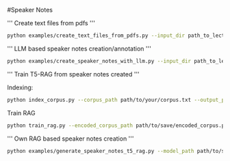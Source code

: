 #Speaker Notes

''' Create text files from pdfs '''
```sh
python examples/create_text_files_from_pdfs.py --input_dir path_to_lecture_pdfs 
```

''' LLM based speaker notes creation/annotation '''
```sh
python examples/create_speaker_notes_with_llm.py --input_dir path_to_lecture_pdfs 
```



''' Train T5-RAG from speaker notes created '''
 
Indexing:
```sh
python index_corpus.py --corpus_path path/to/your/corpus.txt --output_path path/to/save/encoded_corpus.pt
```

Train RAG
```sh
python train_rag.py --encoded_corpus_path path/to/save/encoded_corpus.pt --output_dir path/to/save/trained_model
```

''' Own RAG based speaker notes creation '''
```sh
python examples/generate_speaker_notes_t5_rag.py --model_path path/to/saved_model --text_folder path/to/text_folder --output_folder path/to/output_folder --top_k 5
```

